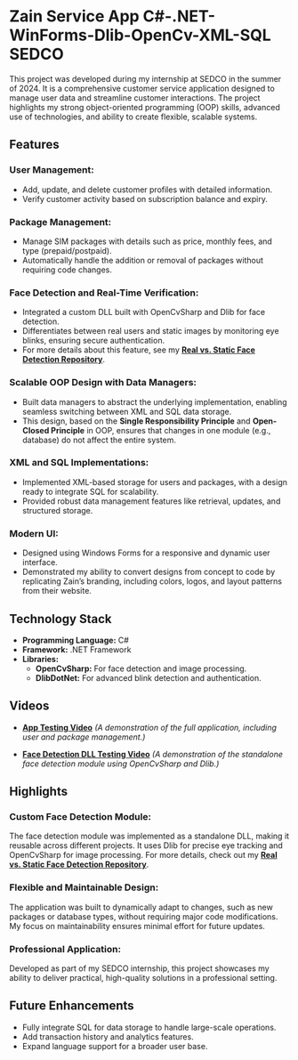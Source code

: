 # Zain Service App C#-.NET-WinForms-Dlib-OpenCv-XML-SQL SEDCO

This project was developed during my internship at SEDCO in the summer of 2024. It is a comprehensive customer service application designed to manage user data and streamline customer interactions. The project highlights my strong object-oriented programming (OOP) skills, advanced use of technologies, and ability to create flexible, scalable systems.

## Features

### **User Management:**
- Add, update, and delete customer profiles with detailed information.
- Verify customer activity based on subscription balance and expiry.

### **Package Management:**
- Manage SIM packages with details such as price, monthly fees, and type (prepaid/postpaid).
- Automatically handle the addition or removal of packages without requiring code changes.

### **Face Detection and Real-Time Verification:**
- Integrated a custom DLL built with OpenCvSharp and Dlib for face detection.  
- Differentiates between real users and static images by monitoring eye blinks, ensuring secure authentication.  
- For more details about this feature, see my [**Real vs. Static Face Detection Repository**](https://github.com/yousefjarbou/wallet-manager-Flutter).

### **Scalable OOP Design with Data Managers:**
- Built data managers to abstract the underlying implementation, enabling seamless switching between XML and SQL data storage.  
- This design, based on the **Single Responsibility Principle** and **Open-Closed Principle** in OOP, ensures that changes in one module (e.g., database) do not affect the entire system.  

### **XML and SQL Implementations:**
- Implemented XML-based storage for users and packages, with a design ready to integrate SQL for scalability.
- Provided robust data management features like retrieval, updates, and structured storage.

### **Modern UI:**
- Designed using Windows Forms for a responsive and dynamic user interface.  
- Demonstrated my ability to convert designs from concept to code by replicating Zain’s branding, including colors, logos, and layout patterns from their website.

## Technology Stack

- **Programming Language:** C#  
- **Framework:** .NET Framework  
- **Libraries:**  
  - **OpenCvSharp:** For face detection and image processing.  
  - **DlibDotNet:** For advanced blink detection and authentication.

## Videos

- [**App Testing Video**](https://youtu.be/5NQG6BgDbJw?si=6LRKsrf-UEa1_Io-) 
  *(A demonstration of the full application, including user and package management.)*  

- [**Face Detection DLL Testing Video**](https://youtu.be/QTPNf8ESYG4?si=qLKEbVo-wByAEj2G)
  *(A demonstration of the standalone face detection module using OpenCvSharp and Dlib.)*  

## Highlights

### **Custom Face Detection Module:**
The face detection module was implemented as a standalone DLL, making it reusable across different projects. It uses Dlib for precise eye tracking and OpenCvSharp for image processing. For more details, check out my [**Real vs. Static Face Detection Repository**](https://github.com/yousefjarbou/wallet-manager-Flutter).

### **Flexible and Maintainable Design:**
The application was built to dynamically adapt to changes, such as new packages or database types, without requiring major code modifications. My focus on maintainability ensures minimal effort for future updates.

### **Professional Application:**
Developed as part of my SEDCO internship, this project showcases my ability to deliver practical, high-quality solutions in a professional setting.

## Future Enhancements

- Fully integrate SQL for data storage to handle large-scale operations.  
- Add transaction history and analytics features.  
- Expand language support for a broader user base.
